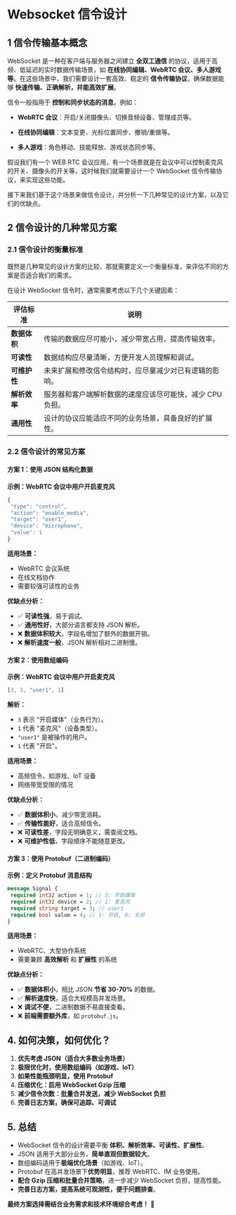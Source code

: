
# Websocket 信令设计

## 1 信令传输基本概念

WebSocket 是一种在客户端与服务器之间建立 **全双工通信** 的协议，适用于高频、低延迟的实时数据传输场景，如 **在线协同编辑、WebRTC 会议、多人游戏等**。在这些场景中，我们需要设计一套高效、稳定的 **信令传输协议**，确保数据能够 **快速传输、正确解析，并能高效扩展**。

信令一般指用于 **控制和同步状态的消息**，例如：

- **WebRTC 会议**：开启/关闭摄像头、切换音频设备、管理成员等。

- **在线协同编辑**：文本变更、光标位置同步、撤销/重做等。

- **多人游戏**：角色移动、技能释放、游戏状态同步等。

假设我们有一个 WEB RTC 会议应用，有一个场景就是在会议中可以控制麦克风的开关、摄像头的开关等，这时候我们就需要设计一个 WebSocket 信令传输协议，来实现这些功能。

接下来我们基于这个场景来做信令设计，并分析一下几种常见的设计方案，以及它们的优缺点。

## 2 信令设计的几种常见方案

### 2.1 信令设计的衡量标准

既然是几种常见的设计方案的比较，那就需要定义一个衡量标准，来评估不同的方案是否适合我们的需求。

在设计 WebSocket 信令时，通常需要考虑以下几个关键因素：

| 评估标准     | 说明                              |
| -------- | ------------------------------- |
| **数据体积** | 传输的数据应尽可能小，减少带宽占用，提高传输效率。       |
| **可读性**  | 数据结构应尽量清晰，方便开发人员理解和调试。          |
| **可维护性** | 未来扩展和修改信令结构时，应尽量减少对已有逻辑的影响。     |
| **解析效率** | 服务器和客户端解析数据的速度应该尽可能快，减少 CPU 负担。 |
| **通用性**  | 设计的协议应能适应不同的业务场景，具备良好的扩展性。      |

### 2.2 信令设计的常见方案

#### **方案 1：使用 JSON 结构化数据**

**示例：WebRTC 会议中用户开启麦克风**

```javascript
{
 "type": "control",
 "action": "enable_media",
 "target": "user1",
 "device": "microphone",
 "value": 1
}
```

**适用场景：**

- WebRTC 会议系统
- 在线文档协作
- 需要较强可读性的业务

**优缺点分析：**

- ✅ **可读性强**，易于调试。
- ✅ **通用性好**，大部分语言都支持 JSON 解析。
- ❌ **数据体积较大**，字段名增加了额外的数据开销。
- ❌ **解析速度一般**，JSON 解析相对二进制慢。

#### **方案 2：使用数组编码**

**示例：WebRTC 会议中用户开启麦克风**

```javascript
[3, 1, "user1", 1]
```

**解析：**

- `3` 表示 "开启媒体"（业务行为）。
- `1` 代表 "麦克风"（设备类型）。
- `"user1"` 是被操作的用户。
- `1` 代表 "开启"。

**适用场景：**

- 高频信令，如游戏、IoT 设备
- 网络带宽受限的情况

**优缺点分析：**

- ✅ **数据体积小**，减少带宽消耗。
- ✅ **传输性能好**，适合高频信令。
- ❌ **可读性差**，字段无明确意义，需查阅文档。
- ❌ **可维护性低**，字段顺序不能随意更改。

#### **方案 3：使用 Protobuf（二进制编码）**

**示例：定义 Protobuf 消息结构**

```proto
message Signal {
 required int32 action = 1; // 3: 开启媒体
 required int32 device = 2; // 1: 麦克风
 required string target = 3; // user1
 required bool value = 4; // 1: 开启, 0: 关闭
}
```

**适用场景：**

- WebRTC、大型协作系统
- 需要兼顾 **高效解析** 和 **扩展性** 的系统

**优缺点分析：**

- ✅ **数据体积小**，相比 JSON **节省 30-70%** 的数据。
- ✅ **解析速度快**，适合大规模高并发场景。
- ❌ **调试不便**，二进制数据不易直接查看。
- ❌ **前端需要额外库**，如 `protobuf.js`。

## 4. 如何决策，如何优化？

1. **优先考虑 JSON（适合大多数业务场景）**
2. **极限优化时，使用数组编码（如游戏、IoT）**
3. **如果性能瓶颈明显，使用 Protobuf**
4. **压缩优化：启用 WebSocket Gzip 压缩**
5. **减少信令次数：批量合并发送，减少 WebSocket 负担**
6. **完善日志方案，确保可追踪、可调试**

## 5. 总结

- WebSocket 信令的设计需要平衡 **体积、解析效率、可读性、扩展性**。
- JSON 适用于大部分业务，**简单直观但数据较大**。
- 数组编码适用于**极端优化场景**（如游戏、IoT）。
- Protobuf 在高并发场景下**优势明显**，推荐 WebRTC、IM 业务使用。
- **配合 Gzip 压缩和批量合并策略**，进一步减少 WebSocket 负担，提高性能。
- **完善日志方案，提高系统可观测性，便于问题排查**。

**最终方案选择需结合业务需求和技术环境综合考虑！** 🚀
